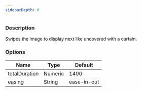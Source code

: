 ```yaml
---
sidebarDepth: 0
---
```


### Description

Swipes the image to display next like uncovered with a curtain.

### Options

| Name          | Type    | Default     |
| ------------- | ------- | ----------- |
| totalDuration | Numeric | 1400        |
| easing        | String  | ease-in-out |
